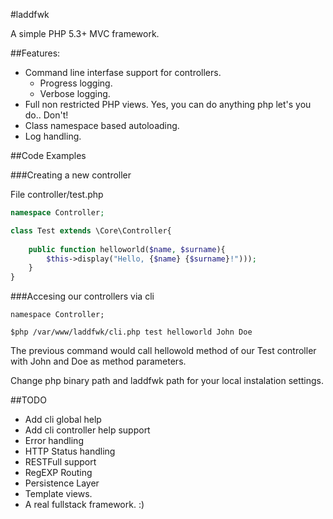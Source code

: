 #laddfwk

A simple PHP 5.3+ MVC framework.

##Features:

* Command line interfase support for controllers.
    * Progress logging.
    * Verbose logging.
* Full non restricted PHP views. Yes, you can do anything php let's you do.. Don't!
* Class namespace based autoloading.
* Log handling.

##Code Examples

###Creating a new controller

File controller/test.php

```php
namespace Controller;

class Test extends \Core\Controller{
    
    public function helloworld($name, $surname){
        $this->display("Hello, {$name} {$surname}!")));
    }
}
```

###Accesing our controllers via cli


```Shell
namespace Controller;

$php /var/www/laddfwk/cli.php test helloworld John Doe

```
The previous command would call hellowold method of our Test controller with John and Doe as method parameters.

Change php binary path and laddfwk path for your local instalation settings.



##TODO

* Add cli global help
* Add cli controller help support
* Error handling
* HTTP Status handling
* RESTFull support
* RegEXP Routing
* Persistence Layer
* Template views.
* A real fullstack framework. :)
